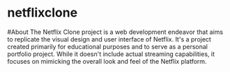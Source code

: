 # netflixclone

#About
The Netflix Clone project is a web development endeavor that aims to replicate the visual design and user interface of Netflix. It's a project created primarily for educational purposes and to serve as a personal portfolio project. While it doesn't include actual streaming capabilities, it focuses on mimicking the overall look and feel of the Netflix platform.

